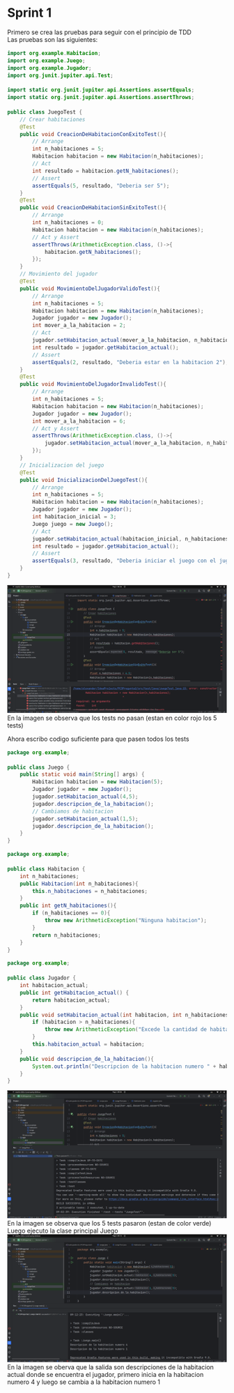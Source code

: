 # Sprint 1
Primero se crea las pruebas para seguir con el principio de TDD  
Las pruebas son las siguientes:  
``` java
import org.example.Habitacion;
import org.example.Juego;
import org.example.Jugador;
import org.junit.jupiter.api.Test;

import static org.junit.jupiter.api.Assertions.assertEquals;
import static org.junit.jupiter.api.Assertions.assertThrows;

public class JuegoTest {
    // Crear habitaciones
    @Test
    public void CreacionDeHabitacionConExitoTest(){
        // Arrange
        int n_habitaciones = 5;
        Habitacion habitacion = new Habitacion(n_habitaciones);
        // Act
        int resultado = habitacion.getN_habitaciones();
        // Assert
        assertEquals(5, resultado, "Deberia ser 5");
    }
    @Test
    public void CreacionDeHabitacionSinExitoTest(){
        // Arrange
        int n_habitaciones = 0;
        Habitacion habitacion = new Habitacion(n_habitaciones);
        // Act y Assert
        assertThrows(ArithmeticException.class, ()->{
            habitacion.getN_habitaciones();
        });
    }
    // Movimiento del jugador
    @Test
    public void MovimientoDelJugadorValidoTest(){
        // Arrange
        int n_habitaciones = 5;
        Habitacion habitacion = new Habitacion(n_habitaciones);
        Jugador jugador = new Jugador();
        int mover_a_la_habitacion = 2;
        // Act
        jugador.setHabitacion_actual(mover_a_la_habitacion, n_habitaciones);
        int resultado = jugador.getHabitacion_actual();
        // Assert
        assertEquals(2, resultado, "Deberia estar en la habitacion 2");
    }
    @Test
    public void MovimientoDelJugadorInvalidoTest(){
        // Arrange
        int n_habitaciones = 5;
        Habitacion habitacion = new Habitacion(n_habitaciones);
        Jugador jugador = new Jugador();
        int mover_a_la_habitacion = 6;
        // Act y Assert
        assertThrows(ArithmeticException.class, ()->{
            jugador.setHabitacion_actual(mover_a_la_habitacion, n_habitaciones);
        });
    }
    // Inicializacion del juego
    @Test
    public void InicializacionDelJuegoTest(){
        // Arrange
        int n_habitaciones = 5;
        Habitacion habitacion = new Habitacion(n_habitaciones);
        Jugador jugador = new Jugador();
        int habitacion_inicial = 3;
        Juego juego = new Juego();
        // Act
        jugador.setHabitacion_actual(habitacion_inicial, n_habitaciones);
        int resultado = jugador.getHabitacion_actual();
        // Assert
        assertEquals(3, resultado, "Deberia iniciar el juego con el jugador en la habitacion 3");
    }
}
```   
![PC3CapturaPruebasFallidasSprint1](Image/PC3CapturaPruebasFallidasSprint1.png)  
En la imagen se observa que los tests no pasan (estan en color rojo los 5 tests)  

Ahora escribo codigo suficiente para que pasen todos los tests  
``` java
package org.example;

public class Juego {
    public static void main(String[] args) {
        Habitacion habitacion = new Habitacion(5);
        Jugador jugador = new Jugador();
        jugador.setHabitacion_actual(4,5);
        jugador.descripcion_de_la_habitacion();
        // Cambiamos de habitacion
        jugador.setHabitacion_actual(1,5);
        jugador.descripcion_de_la_habitacion();
    }
}
```
``` java
package org.example;

public class Habitacion {
    int n_habitaciones;
    public Habitacion(int n_habitaciones){
        this.n_habitaciones = n_habitaciones;
    }
    public int getN_habitaciones(){
        if (n_habitaciones == 0){
            throw new ArithmeticException("Ninguna habitacion");
        }
        return n_habitaciones;
    }
}

```
``` java
package org.example;

public class Jugador {
    int habitacion_actual;
    public int getHabitacion_actual() {
        return habitacion_actual;
    }
    public void setHabitacion_actual(int habitacion, int n_habitaciones){
        if (habitacion > n_habitaciones){
            throw new ArithmeticException("Excede la cantidad de habitaciones");
        }
        this.habitacion_actual = habitacion;
    }
    public void descripcion_de_la_habitacion(){
        System.out.println("Descripcion de la habitacion numero " + habitacion_actual);
    }
}
```
![PC3CapturaPruebasExitosasSprint1](Image/PC3CapturaPruebasExitosasSprint1.png)  
En la imagen se observa que los 5 tests pasaron (estan de color verde)  
Luego ejecuto la clase principal Juego  
![PC3CapturaEjecucionClaseJuegoSprint1](Image/PC3CapturaEjecucionClaseJuegoSprint1.png)  
En la imagen se oberva que la salida son descripciones de la habitacion actual donde se encuentra el jugador, primero inicia en la habitacion numero 4 y luego se cambia a la habitacion numero 1
